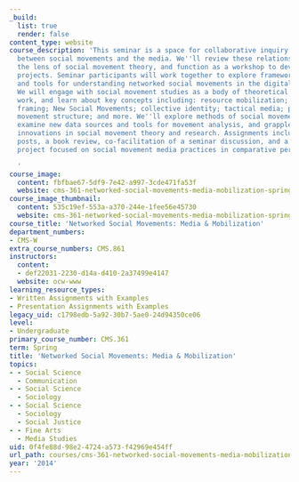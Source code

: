 ```yaml
---
_build:
  list: true
  render: false
content_type: website
course_description: 'This seminar is a space for collaborative inquiry into the relationships
  between social movements and the media. We''ll review these relationships through
  the lens of social movement theory, and function as a workshop to develop student
  projects. Seminar participants will work together to explore frameworks, methods,
  and tools for understanding networked social movements in the digital media ecology.
  We will engage with social movement studies as a body of theoretical and empirical
  work, and learn about key concepts including: resource mobilization; political process;
  framing; New Social Movements; collective identity; tactical media; protest cycles;
  movement structure; and more. We''ll explore methods of social movement investigation,
  examine new data sources and tools for movement analysis, and grapple with recent
  innovations in social movement theory and research. Assignments include short blog
  posts, a book review, co-facilitation of a seminar discussion, and a final research
  project focused on social movement media practices in comparative perspective.

  '
course_image:
  content: fbfbae67-5df9-7e42-a997-3cde471fa53f
  website: cms-361-networked-social-movements-media-mobilization-spring-2014
course_image_thumbnail:
  content: 535c19ef-553a-a370-244e-1fee56e45730
  website: cms-361-networked-social-movements-media-mobilization-spring-2014
course_title: 'Networked Social Movements: Media & Mobilization'
department_numbers:
- CMS-W
extra_course_numbers: CMS.861
instructors:
  content:
  - def22031-2230-d14a-d410-2a37499e4147
  website: ocw-www
learning_resource_types:
- Written Assignments with Examples
- Presentation Assignments with Examples
legacy_uid: c1798edb-5a92-30b7-5ae0-24d94350ce06
level:
- Undergraduate
primary_course_number: CMS.361
term: Spring
title: 'Networked Social Movements: Media & Mobilization'
topics:
- - Social Science
  - Communication
- - Social Science
  - Sociology
- - Social Science
  - Sociology
  - Social Justice
- - Fine Arts
  - Media Studies
uid: 0f4fe88d-98e2-4724-a573-f42969e454ff
url_path: courses/cms-361-networked-social-movements-media-mobilization-spring-2014
year: '2014'
---
```

